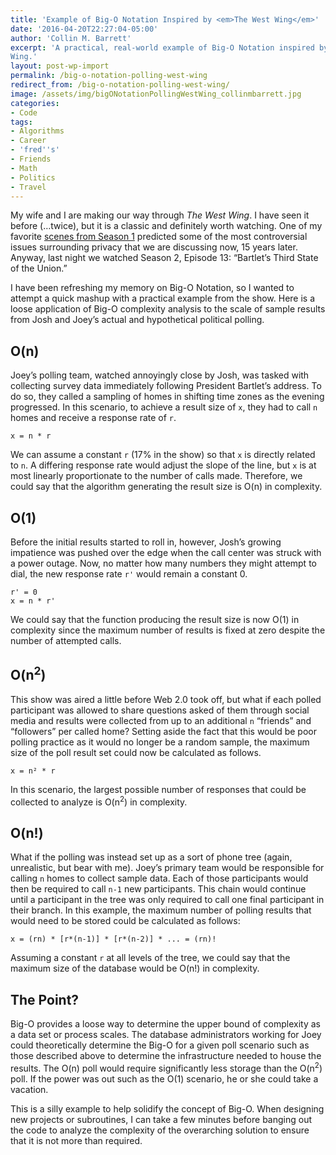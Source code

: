 ```yaml
---
title: 'Example of Big-O Notation Inspired by <em>The West Wing</em>'
date: '2016-04-20T22:27:04-05:00'
author: 'Collin M. Barrett'
excerpt: 'A practical, real-world example of Big-O Notation inspired by Joey Lucas and Josh Lyman''s polling in The West
Wing.'
layout: post-wp-import
permalink: /big-o-notation-polling-west-wing
redirect_from: /big-o-notation-polling-west-wing/
image: /assets/img/bigONotationPollingWestWing_collinmbarrett.jpg
categories:
- Code
tags:
- Algorithms
- Career
- 'fred''s'
- Friends
- Math
- Politics
- Travel
---
```


My wife and I are making our way through *The West Wing*. I have seen it before (…twice), but it is a classic and
definitely worth watching. One of my favorite [scenes from Season 1](https://youtu.be/pj4PwyfDNuI) predicted some of the
most controversial issues surrounding privacy that we are discussing now, 15 years later. Anyway, last night we watched
Season 2, Episode 13: “Bartlet’s Third State of the Union.”

I have been refreshing my memory on Big-O Notation, so I wanted to attempt a quick mashup with a practical example from
the show. Here is a loose application of Big-O complexity analysis to the scale of sample results from Josh and Joey’s
actual and hypothetical political polling.

## O(n)

Joey’s polling team, watched annoyingly close by Josh, was tasked with collecting survey data immediately following
President Bartlet’s address. To do so, they called a sampling of homes in shifting time zones as the evening progressed.
In this scenario, to achieve a result size of `x`, they had to call `n` homes and receive a response rate of `r`.

```
x = n * r

```

We can assume a constant `r` (17% in the show) so that `x` is directly related to `n`. A differing response rate would
adjust the slope of the line, but `x` is at most linearly proportionate to the number of calls made. Therefore, we could
say that the algorithm generating the result size is O(n) in complexity.

## O(1)

Before the initial results started to roll in, however, Josh’s growing impatience was pushed over the edge when the call
center was struck with a power outage. Now, no matter how many numbers they might attempt to dial, the new response rate
`r'` would remain a constant 0.

```
r' = 0
x = n * r'

```

We could say that the function producing the result size is now O(1) in complexity since the maximum number of results
is fixed at zero despite the number of attempted calls.

## O(n<sup>2</sup>)

This show was aired a little before Web 2.0 took off, but what if each polled participant was allowed to share questions
asked of them through social media and results were collected from up to an additional `n` “friends” and “followers” per
called home? Setting aside the fact that this would be poor polling practice as it would no longer be a random sample,
the maximum size of the poll result set could now be calculated as follows.

```
x = n² * r

```

In this scenario, the largest possible number of responses that could be collected to analyze is O(n<sup>2</sup>) in
complexity.

## O(n!)

What if the polling was instead set up as a sort of phone tree (again, unrealistic, but bear with me). Joey’s primary
team would be responsible for calling `n` homes to collect sample data. Each of those participants would then be
required to call `n-1` new participants. This chain would continue until a participant in the tree was only required to
call one final participant in their branch. In this example, the maximum number of polling results that would need to be
stored could be calculated as follows:

```
x = (rn) * [r*(n-1)] * [r*(n-2)] * ... = (rn)!

```

Assuming a constant `r` at all levels of the tree, we could say that the maximum size of the database would be O(n!) in
complexity.

## The Point?

Big-O provides a loose way to determine the upper bound of complexity as a data set or process scales. The database
administrators working for Joey could theoretically determine the Big-O for a given poll scenario such as those
described above to determine the infrastructure needed to house the results. The O(n) poll would require significantly
less storage than the O(n<sup>2</sup>) poll. If the power was out such as the O(1) scenario, he or she could take a
vacation.

This is a silly example to help solidify the concept of Big-O. When designing new projects or subroutines, I can take a
few minutes before banging out the code to analyze the complexity of the overarching solution to ensure that it is not
more than required.